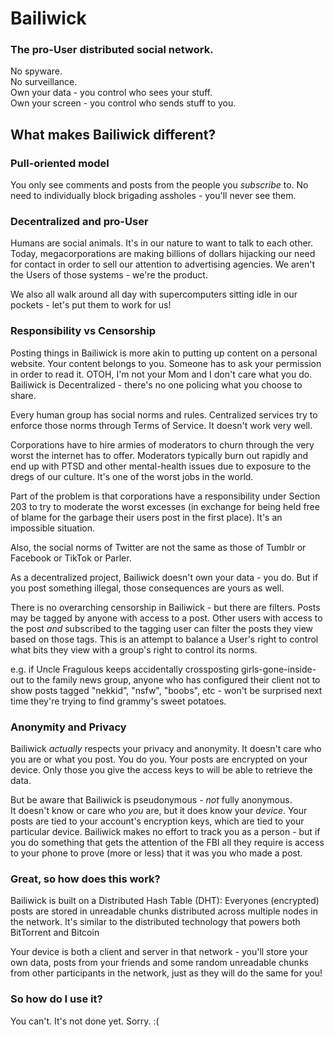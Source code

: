 # Bailiwick

### The pro-User distributed social network.

No spyware.<br>
No surveillance.<br>
Own your data - you control who sees your stuff.<br>
Own your screen - you control who sends stuff to you.

## What makes Bailiwick different?
### Pull-oriented model
You only see comments and posts from the people you _subscribe_ to. No need to individually block brigading assholes - you'll never see them.

### Decentralized and pro-User
Humans are social animals. It's in our nature to want to talk to each other. Today, megacorporations are making billions of dollars hijacking 
our need for contact in order to sell our attention to advertising agencies. We aren't the Users of those systems - we're the product.

We also all walk around all day with supercomputers sitting idle in our pockets - let's put them to work for us!

### Responsibility vs Censorship
Posting things in Bailiwick is more akin to putting up content on a personal website. Your content belongs to you. 
Someone has to ask your permission in order to read it. OTOH, I'm not your Mom and I don't care what you do. 
Bailiwick is Decentralized - there's no one policing what you choose to share.

Every human group has social norms and rules. Centralized services try to enforce those norms through Terms of Service. It doesn't work very well.

Corporations have to hire armies of moderators to churn through the very worst the internet has to offer. Moderators typically burn out 
rapidly and end up with PTSD and other mental-health issues due to exposure to the dregs of our culture. It's one of the worst jobs in the world.

Part of the problem is that corporations have a responsibility under Section 203 to try to moderate the worst excesses (in exchange for being held
free of blame for the garbage their users post in the first place). It's an impossible situation. 

Also, the social norms of Twitter are not the same as those of Tumblr or Facebook or TikTok or Parler.

As a decentralized project, Bailiwick doesn't own your data - you do. But if you post something illegal, those consequences are yours as well.

There is no overarching censorship in Bailiwick - but there are filters. Posts may be tagged by anyone with access to a post. 
Other users with access to the post _and_ subscribed to the tagging user can filter the posts they view based on those tags. 
This is an attempt to balance a User's right to control what bits they view with a group's right to control its norms.

e.g. if Uncle Fragulous keeps accidentally crossposting girls-gone-inside-out to the family news group, anyone who has configured their 
client not to show posts tagged "nekkid", "nsfw", "boobs", etc - won't be surprised next time they're trying to find grammy's sweet potatoes. 

### Anonymity and Privacy
Bailiwick _actually_ respects your privacy and anonymity. It doesn't care who you are or what you post. You do you. 
Your posts are encrypted on your device. Only those you give the access keys to will be able to retrieve the data.

But be aware that Bailiwick is pseudonymous - _not_ fully anonymous.<br>
It doesn't know or care who _you_ are, but it does know your _device_. Your posts are tied to your account's encryption keys, which are tied to your particular
device. Bailiwick makes no effort to track you as a person - but if you do something that gets the attention of the FBI all they require is access to your phone 
to prove (more or less) that it was you who made a post.

### Great, so how does this work? 
Bailiwick is built on a Distributed Hash Table (DHT): Everyones (encrypted) posts are stored in unreadable 
chunks distributed across multiple nodes in the network. It's similar to the distributed technology that powers both BitTorrent and Bitcoin

Your device is both a client and server in that network - you'll store your own data, posts from your friends and 
some random unreadable chunks from other participants in the network, just as they will do the same for you!


### So how do I use it?
You can't. It's not done yet. Sorry. :(
